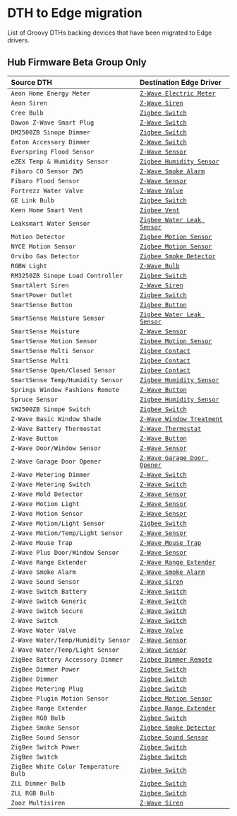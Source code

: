 # DTH to Edge migration

List of Groovy DTHs backing devices that have been migrated to Edge drivers.

## Hub Firmware Beta Group Only

| Source DTH                            | Destination Edge Driver                                                                                                                              |
|:--------------------------------------|:-----------------------------------------------------------------------------------------------------------------------------------------------------|
| `Aeon Home Energy Meter`              | [`Z-Wave Electric Meter`](https://github.com/SmartThingsCommunity/SmartThingsEdgeDrivers/tree/main/drivers/SmartThings/zwave-electric-meter)         |
| `Aeon Siren`                          | [`Z-Wave Siren`](https://github.com/SmartThingsCommunity/SmartThingsEdgeDrivers/tree/main/drivers/SmartThings/zwave-siren)                           |
| `Cree Bulb`                           | [`Zigbee Switch`](https://github.com/SmartThingsCommunity/SmartThingsEdgeDrivers/tree/main/drivers/SmartThings/zigbee-switch)                        |
| `Dawon Z-Wave Smart Plug`             | [`Z-Wave Switch`](https://github.com/SmartThingsCommunity/SmartThingsEdgeDrivers/tree/main/drivers/SmartThings/zwave-switch)                         |
| `DM2500ZB Sinope Dimmer`              | [`Zigbee Switch`](https://github.com/SmartThingsCommunity/SmartThingsEdgeDrivers/tree/main/drivers/SmartThings/zigbee-switch)                        |
| `Eaton Accessory Dimmer`              | [`Z-Wave Switch`](https://github.com/SmartThingsCommunity/SmartThingsEdgeDrivers/tree/main/drivers/SmartThings/zwave-switch)                         |
| `Everspring Flood Sensor`             | [`Z-Wave Sensor`](https://github.com/SmartThingsCommunity/SmartThingsEdgeDrivers/tree/main/drivers/SmartThings/zwave-sensor)                         |
| `eZEX Temp & Humidity Sensor`         | [`Zigbee Humidity Sensor`](https://github.com/SmartThingsCommunity/SmartThingsEdgeDrivers/tree/main/drivers/SmartThings/zigbee-humidity-sensor)      |
| `Fibaro CO Sensor ZW5`                | [`Z-Wave Smoke Alarm`](https://github.com/SmartThingsCommunity/SmartThingsEdgeDrivers/tree/main/drivers/SmartThings/zwave-smoke-alarm)               |
| `Fibaro Flood Sensor`                 | [`Z-Wave Sensor`](https://github.com/SmartThingsCommunity/SmartThingsEdgeDrivers/tree/main/drivers/SmartThings/zwave-sensor)                         |
| `Fortrezz Water Valve`                | [`Z-Wave Valve`](https://github.com/SmartThingsCommunity/SmartThingsEdgeDrivers/tree/main/drivers/SmartThings/zwave-valve)                           |
| `GE Link Bulb`                        | [`Zigbee Switch`](https://github.com/SmartThingsCommunity/SmartThingsEdgeDrivers/tree/main/drivers/SmartThings/zigbee-switch)                        |
| `Keen Home Smart Vent`                | [`Zigbee Vent`](https://github.com/SmartThingsCommunity/SmartThingsEdgeDrivers/tree/main/drivers/SmartThings/zigbee-valve)                           |
| `Leaksmart Water Sensor`              | [`Zigbee Water Leak Sensor`](https://github.com/SmartThingsCommunity/SmartThingsEdgeDrivers/tree/main/drivers/SmartThings/zigbee-water-leak-sensor)  |
| `Motion Detector`                     | [`Zigbee Motion Sensor`](https://github.com/SmartThingsCommunity/SmartThingsEdgeDrivers/tree/main/drivers/SmartThings/zigbee-motion-sensor)          |
| `NYCE Motion Sensor`                  | [`Zigbee Motion Sensor`](https://github.com/SmartThingsCommunity/SmartThingsEdgeDrivers/tree/main/drivers/SmartThings/zigbee-motion-sensor)          |
| `Orvibo Gas Detector`                 | [`Zigbee Smoke Detector`](https://github.com/SmartThingsCommunity/SmartThingsEdgeDrivers/tree/main/drivers/SmartThings/zigbee-smoke-detector)        |
| `RGBW Light`                          | [`Z-Wave Bulb`](https://github.com/SmartThingsCommunity/SmartThingsEdgeDrivers/tree/main/drivers/SmartThings/zwave-bulb)                             |
| `RM3250ZB Sinope Load Controller`     | [`Zigbee Switch`](https://github.com/SmartThingsCommunity/SmartThingsEdgeDrivers/tree/main/drivers/SmartThings/zigbee-switch)                        |
| `SmartAlert Siren`                    | [`Z-Wave Siren`](https://github.com/SmartThingsCommunity/SmartThingsEdgeDrivers/tree/main/drivers/SmartThings/zwave-siren)                           |
| `SmartPower Outlet`                   | [`Zigbee Switch`](https://github.com/SmartThingsCommunity/SmartThingsEdgeDrivers/tree/main/drivers/SmartThings/zigbee-switch)                        |
| `SmartSense Button`                   | [`Zigbee Button`](https://github.com/SmartThingsCommunity/SmartThingsEdgeDrivers/tree/main/drivers/SmartThings/zigbee-button)                        |
| `SmartSense Moisture Sensor`          | [`Zigbee Water Leak Sensor`](https://github.com/SmartThingsCommunity/SmartThingsEdgeDrivers/tree/main/drivers/SmartThings/zigbee-water-leak-sensor)  |
| `SmartSense Moisture`                 | [`Z-Wave Sensor`](https://github.com/SmartThingsCommunity/SmartThingsEdgeDrivers/tree/main/drivers/SmartThings/zwave-sensor)                         |
| `SmartSense Motion Sensor`            | [`Zigbee Motion Sensor`](https://github.com/SmartThingsCommunity/SmartThingsEdgeDrivers/tree/main/drivers/SmartThings/zigbee-motion-sensor)          |
| `SmartSense Multi Sensor`             | [`Zigbee Contact`](https://github.com/SmartThingsCommunity/SmartThingsEdgeDrivers/tree/main/drivers/SmartThings/zigbee-contact)                      |
| `SmartSense Multi`                    | [`Zigbee Contact`](https://github.com/SmartThingsCommunity/SmartThingsEdgeDrivers/tree/main/drivers/SmartThings/zigbee-contact)                      |
| `SmartSense Open/Closed Sensor`       | [`Zigbee Contact`](https://github.com/SmartThingsCommunity/SmartThingsEdgeDrivers/tree/main/drivers/SmartThings/zigbee-contact)                      |
| `SmartSense Temp/Humidity Sensor`     | [`Zigbee Humidity Sensor`](https://github.com/SmartThingsCommunity/SmartThingsEdgeDrivers/tree/main/drivers/SmartThings/zigbee-humidity-sensor)      |
| `Springs Window Fashions Remote`      | [`Z-Wave Button`](https://github.com/SmartThingsCommunity/SmartThingsEdgeDrivers/tree/main/drivers/SmartThings/zwave-button)                         |
| `Spruce Sensor`                       | [`Zigbee Humidity Sensor`](https://github.com/SmartThingsCommunity/SmartThingsEdgeDrivers/tree/main/drivers/SmartThings/zigbee-humidity-sensor)      |
| `SW2500ZB Sinope Switch`              | [`Zigbee Switch`](https://github.com/SmartThingsCommunity/SmartThingsEdgeDrivers/tree/main/drivers/SmartThings/zigbee-switch)                        |
| `Z-Wave Basic Window Shade`           | [`Z-Wave Window Treatment`](https://github.com/SmartThingsCommunity/SmartThingsEdgeDrivers/tree/main/drivers/SmartThings/zwave-window-treatment)     |
| `Z-Wave Battery Thermostat`           | [`Z-Wave Thermostat`](https://github.com/SmartThingsCommunity/SmartThingsEdgeDrivers/tree/main/drivers/SmartThings/zwave-thermostat)                 |
| `Z-Wave Button`                       | [`Z-Wave Button`](https://github.com/SmartThingsCommunity/SmartThingsEdgeDrivers/tree/main/drivers/SmartThings/zwave-button)                         |
| `Z-Wave Door/Window Sensor`           | [`Z-Wave Sensor`](https://github.com/SmartThingsCommunity/SmartThingsEdgeDrivers/tree/main/drivers/SmartThings/zwave-sensor)                         |
| `Z-Wave Garage Door Opener`           | [`Z-Wave Garage Door Opener`](https://github.com/SmartThingsCommunity/SmartThingsEdgeDrivers/tree/main/drivers/SmartThings/zwave-garage-door-opener) |
| `Z-Wave Metering Dimmer`              | [`Z-Wave Switch`](https://github.com/SmartThingsCommunity/SmartThingsEdgeDrivers/tree/main/drivers/SmartThings/zwave-switch)                         |
| `Z-Wave Metering Switch`              | [`Z-Wave Switch`](https://github.com/SmartThingsCommunity/SmartThingsEdgeDrivers/tree/main/drivers/SmartThings/zwave-switch)                         |
| `Z-Wave Mold Detector`                | [`Z-Wave Sensor`](https://github.com/SmartThingsCommunity/SmartThingsEdgeDrivers/tree/main/drivers/SmartThings/zwave-sensor)                         |
| `Z-Wave Motion Light`                 | [`Z-Wave Sensor`](https://github.com/SmartThingsCommunity/SmartThingsEdgeDrivers/tree/main/drivers/SmartThings/zwave-sensor)                         |
| `Z-Wave Motion Sensor`                | [`Z-Wave Sensor`](https://github.com/SmartThingsCommunity/SmartThingsEdgeDrivers/tree/main/drivers/SmartThings/zwave-sensor)                         |
| `Z-Wave Motion/Light Sensor`          | [`Zigbee Switch`](https://github.com/SmartThingsCommunity/SmartThingsEdgeDrivers/tree/main/drivers/SmartThings/zigbee-switch)                        |
| `Z-Wave Motion/Temp/Light Sensor`     | [`Z-Wave Sensor`](https://github.com/SmartThingsCommunity/SmartThingsEdgeDrivers/tree/main/drivers/SmartThings/zwave-sensor)                         |
| `Z-Wave Mouse Trap`                   | [`Z-Wave Mouse Trap`](https://github.com/SmartThingsCommunity/SmartThingsEdgeDrivers/tree/main/drivers/SmartThings/zwave-mouse-trap)                 |
| `Z-Wave Plus Door/Window Sensor`      | [`Z-Wave Sensor`](https://github.com/SmartThingsCommunity/SmartThingsEdgeDrivers/tree/main/drivers/SmartThings/zwave-sensor)                         |
| `Z-Wave Range Extender`               | [`Z-Wave Range Extender`](https://github.com/SmartThingsCommunity/SmartThingsEdgeDrivers/tree/main/drivers/SmartThings/zwave-range-extender)         |
| `Z-Wave Smoke Alarm`                  | [`Z-Wave Smoke Alarm`](https://github.com/SmartThingsCommunity/SmartThingsEdgeDrivers/tree/main/drivers/SmartThings/zwave-smoke-alarm)               |
| `Z-Wave Sound Sensor`                 | [`Z-Wave Siren`](https://github.com/SmartThingsCommunity/SmartThingsEdgeDrivers/tree/main/drivers/SmartThings/zwave-siren)                           |
| `Z-Wave Switch Battery`               | [`Z-Wave Switch`](https://github.com/SmartThingsCommunity/SmartThingsEdgeDrivers/tree/main/drivers/SmartThings/zwave-switch)                         |
| `Z-Wave Switch Generic`               | [`Z-Wave Switch`](https://github.com/SmartThingsCommunity/SmartThingsEdgeDrivers/tree/main/drivers/SmartThings/zwave-switch)                         |
| `Z-Wave Switch Secure`                | [`Z-Wave Switch`](https://github.com/SmartThingsCommunity/SmartThingsEdgeDrivers/tree/main/drivers/SmartThings/zwave-switch)                         |
| `Z-Wave Switch`                       | [`Z-Wave Switch`](https://github.com/SmartThingsCommunity/SmartThingsEdgeDrivers/tree/main/drivers/SmartThings/zwave-switch)                         |
| `Z-Wave Water Valve`                  | [`Z-Wave Valve`](https://github.com/SmartThingsCommunity/SmartThingsEdgeDrivers/tree/main/drivers/SmartThings/zwave-valve)                           |
| `Z-Wave Water/Temp/Humidity Sensor`   | [`Z-Wave Sensor`](https://github.com/SmartThingsCommunity/SmartThingsEdgeDrivers/tree/main/drivers/SmartThings/zwave-sensor)                         |
| `Z-Wave Water/Temp/Light Sensor`      | [`Z-Wave Sensor`](https://github.com/SmartThingsCommunity/SmartThingsEdgeDrivers/tree/main/drivers/SmartThings/zwave-sensor)                         |
| `ZigBee Battery Accessory Dimmer`     | [`Zigbee Dimmer Remote`](https://github.com/SmartThingsCommunity/SmartThingsEdgeDrivers/tree/main/drivers/SmartThings/zigbee-dimmer-remote)          |
| `ZigBee Dimmer Power`                 | [`Zigbee Switch`](https://github.com/SmartThingsCommunity/SmartThingsEdgeDrivers/tree/main/drivers/SmartThings/zigbee-switch)                        |
| `ZigBee Dimmer`                       | [`Zigbee Switch`](https://github.com/SmartThingsCommunity/SmartThingsEdgeDrivers/tree/main/drivers/SmartThings/zigbee-switch)                        |
| `Zigbee Metering Plug`                | [`Zigbee Switch`](https://github.com/SmartThingsCommunity/SmartThingsEdgeDrivers/tree/main/drivers/SmartThings/zigbee-switch)                        |
| `Zigbee Plugin Motion Sensor`         | [`Zigbee Motion Sensor`](https://github.com/SmartThingsCommunity/SmartThingsEdgeDrivers/tree/main/drivers/SmartThings/zigbee-motion-sensor)          |
| `Zigbee Range Extender`               | [`Zigbee Range Extender`](https://github.com/SmartThingsCommunity/SmartThingsEdgeDrivers/tree/main/drivers/SmartThings/zigbee-range-extender)        |
| `ZigBee RGB Bulb`                     | [`Zigbee Switch`](https://github.com/SmartThingsCommunity/SmartThingsEdgeDrivers/tree/main/drivers/SmartThings/zigbee-switch)                        |
| `Zigbee Smoke Sensor`                 | [`Zigbee Smoke Detector`](https://github.com/SmartThingsCommunity/SmartThingsEdgeDrivers/tree/main/drivers/SmartThings/zigbee-smoke-detector)        |
| `ZigBee Sound Sensor`                 | [`Zigbee Sound Sensor`](https://github.com/SmartThingsCommunity/SmartThingsEdgeDrivers/tree/main/drivers/SmartThings/zigbee-sound-sensor)            |
| `ZigBee Switch Power`                 | [`Zigbee Switch`](https://github.com/SmartThingsCommunity/SmartThingsEdgeDrivers/tree/main/drivers/SmartThings/zigbee-switch)                        |
| `ZigBee Switch`                       | [`Zigbee Switch`](https://github.com/SmartThingsCommunity/SmartThingsEdgeDrivers/tree/main/drivers/SmartThings/zigbee-switch)                        |
| `ZigBee White Color Temperature Bulb` | [`Zigbee Switch`](https://github.com/SmartThingsCommunity/SmartThingsEdgeDrivers/tree/main/drivers/SmartThings/zigbee-switch)                        |
| `ZLL Dimmer Bulb`                     | [`Zigbee Switch`](https://github.com/SmartThingsCommunity/SmartThingsEdgeDrivers/tree/main/drivers/SmartThings/zigbee-switch)                        |
| `ZLL RGB Bulb`                        | [`Zigbee Switch`](https://github.com/SmartThingsCommunity/SmartThingsEdgeDrivers/tree/main/drivers/SmartThings/zigbee-switch)                        |
| `Zooz Multisiren`                     | [`Z-Wave Siren`](https://github.com/SmartThingsCommunity/SmartThingsEdgeDrivers/tree/main/drivers/SmartThings/zwave-siren)                           |
